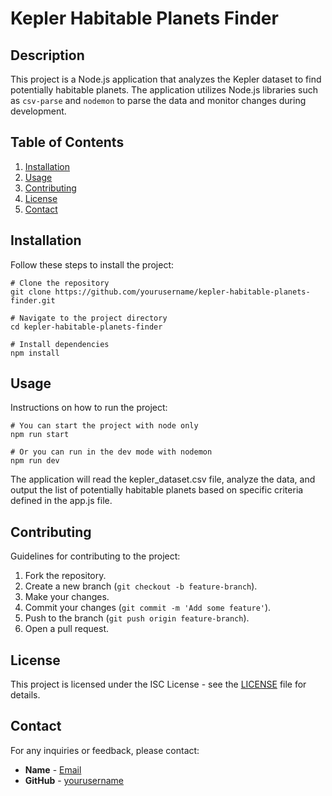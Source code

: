 # Kepler Habitable Planets Finder

## Description
This project is a Node.js application that analyzes the Kepler dataset to find potentially habitable planets. The application utilizes Node.js libraries such as `csv-parse` and `nodemon` to parse the data and monitor changes during development.

## Table of Contents
1. [Installation](#installation)
2. [Usage](#usage)
3. [Contributing](#contributing)
4. [License](#license)
5. [Contact](#contact)

## Installation
Follow these steps to install the project:

```
# Clone the repository
git clone https://github.com/yourusername/kepler-habitable-planets-finder.git

# Navigate to the project directory
cd kepler-habitable-planets-finder

# Install dependencies
npm install
```

## Usage
Instructions on how to run the project:

```
# You can start the project with node only
npm run start

# Or you can run in the dev mode with nodemon
npm run dev
```
The application will read the kepler_dataset.csv file, analyze the data, and output the list of potentially habitable planets based on specific criteria defined in the app.js file.

## Contributing
Guidelines for contributing to the project:

1. Fork the repository.
2. Create a new branch (`git checkout -b feature-branch`).
3. Make your changes.
4. Commit your changes (`git commit -m 'Add some feature'`).
5. Push to the branch (`git push origin feature-branch`).
6. Open a pull request.

## License
This project is licensed under the ISC License - see the [LICENSE](LICENSE) file for details.

## Contact
For any inquiries or feedback, please contact:

- **Name** - [Email](mailto:hazarnamdarrr@gmail.com)
- **GitHub** - [yourusername](https://github.com/hazarN)
